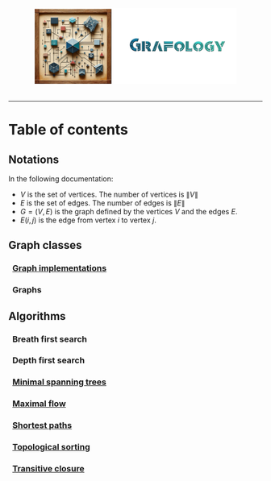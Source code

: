 <div align="center">
    <img 
        src="imgs/logo.png" 
        alt="Répétiteur logo"
        height="150px"
        width="400px"
        />
</div>
<br/>
<hr/>

# Table of contents
## Notations
In the following documentation:
- $V$ is the set of vertices. The number of vertices is $\lVert V \rVert$
- $E$ is the set of edges. The number of edges is $\lVert E \rVert$
- $G = (V, E)$ is the graph defined by the vertices $V$ and the edges $E$.
- $E(i,j)$ is the edge from vertex $i$ to vertex $j$.

## Graph classes
### &nbsp;&nbsp;[Graph implementations](graph_implementations.md)
### &nbsp;&nbsp;Graphs
## Algorithms
### &nbsp;&nbsp;Breath first search
### &nbsp;&nbsp;Depth first search
### &nbsp;&nbsp;[Minimal spanning trees](algos/minimum_spanning_tree.md)
### &nbsp;&nbsp;[Maximal flow](algos/maximum_flow.md)
### &nbsp;&nbsp;[Shortest paths](algos/shortest_paths.md)
### &nbsp;&nbsp;[Topological sorting](algos/topological_sorting.md)
### &nbsp;&nbsp;[Transitive closure](algos/transitive_closure.md)
